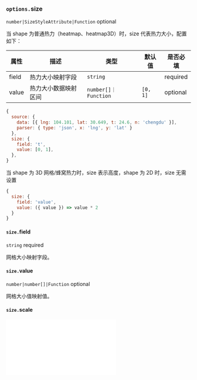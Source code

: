 ### `options.`size

`number|SizeStyleAttribute|Function` optional

当 shape 为普通热力（heatmap、heatmap3D）时，size 代表热力大小，配置如下：

| 属性  | 描述                 | 类型                 | 默认值   | 是否必填 |
| ----- | -------------------- | -------------------- | -------- | -------- |
| field | 热力大小映射字段     | `string`             |          | required |
| value | 热力大小数据映射区间 | `number[]｜Function` | `[0, 1]` | optional |

```js
{
  source: {
    data: [{ lng: 104.101, lat: 30.649, t: 24.6, n: 'chengdu' }],
    parser: { type: 'json', x: 'lng', y: 'lat' }
  },
  size: {
    field: 't',
    value: [0, 1],
  },
}
```

当 shape 为 3D 网格/蜂窝热力时，size 表示高度，shape 为 2D 时，size 无需设置

```js
{
  size: {
    field: 'value',
    value: ({ value }) => value * 2
  }
}
```

#### `size.`field

`string` required

网格大小映射字段。

#### `size.`value

`number|number[]|Function` optional

网格大小值映射值。

#### `size.`scale

<embed src="../attribute/scale.md"></embed>
